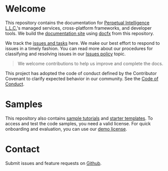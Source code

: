 # Welcome
This repository contains the documentation for [Perpetual Intelligence L.L.C.](https://perpetualintelligence.com/)'s managed services, cross-platform frameworks, and developer tools. We build the [documentation site](https://docs.perpetualintelligence.com) using [docfx](https://dotnet.github.io/docfx/) from this repository.

We track the [issues and tasks](https://github.com/perpetualintelligence/docs/issues) here. We make our best effort to respond to issues in a timely fashion. You can read more about our procedures for classifying and resolving issues in our [Issues policy](https://terms.perpetualintelligence.com/articles/issues_policy.html) topic.

> We welcome contributions to help us improve and complete the docs.

This project has adopted the code of conduct defined by the Contributor Covenant to clarify expected behavior in our community.
See the [Code of Conduct](https://terms.perpetualintelligence.com/articles/CODE_OF_CONDUCT.html).

# Samples
This repository also contains [sample tutorials](samples/tutorials/pi-cli) and [starter templates](samples/templates/pi-cli). To access and test the code samples, you need a valid license. For quick onboarding and evaluation, you can use our [demo license](https://docs.perpetualintelligence.com/articles/pi-demo/intro.html).

# Contact
Submit issues and feature requests on [Github](https://github.com/perpetualintelligence/docs/issues).